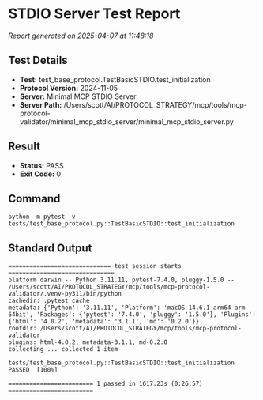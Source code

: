 # STDIO Server Test Report

*Report generated on 2025-04-07 at 11:48:18*

## Test Details

- **Test:** test_base_protocol.TestBasicSTDIO.test_initialization
- **Protocol Version:** 2024-11-05
- **Server:** Minimal MCP STDIO Server
- **Server Path:** /Users/scott/AI/PROTOCOL_STRATEGY/mcp/tools/mcp-protocol-validator/minimal_mcp_stdio_server/minimal_mcp_stdio_server.py

## Result

- **Status:** PASS
- **Exit Code:** 0

## Command

```
python -m pytest -v tests/test_base_protocol.py::TestBasicSTDIO::test_initialization
```

## Standard Output

```
============================= test session starts ==============================
platform darwin -- Python 3.11.11, pytest-7.4.0, pluggy-1.5.0 -- /Users/scott/AI/PROTOCOL_STRATEGY/mcp/tools/mcp-protocol-validator/.venv-py311/bin/python
cachedir: .pytest_cache
metadata: {'Python': '3.11.11', 'Platform': 'macOS-14.6.1-arm64-arm-64bit', 'Packages': {'pytest': '7.4.0', 'pluggy': '1.5.0'}, 'Plugins': {'html': '4.0.2', 'metadata': '3.1.1', 'md': '0.2.0'}}
rootdir: /Users/scott/AI/PROTOCOL_STRATEGY/mcp/tools/mcp-protocol-validator
plugins: html-4.0.2, metadata-3.1.1, md-0.2.0
collecting ... collected 1 item

tests/test_base_protocol.py::TestBasicSTDIO::test_initialization PASSED  [100%]

======================== 1 passed in 1617.23s (0:26:57) ========================

```

